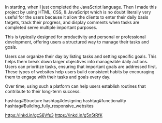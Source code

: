 In starting, when I just completed the JavaScript language. Then I made this project by using HTML, CSS, & JavaScript which is no doubt literally very useful for the users because it allow the clients to enter their daily basis targets, track their progress, and display comments when tasks are completed serve multiple important purposes.

This is typically designed for productivity and personal or professional development, offering users a structured way to manage their tasks and goals.

Users can organize their day by listing tasks and setting specific goals. This helps them break down larger objectives into manageable daily actions. Users can prioritize tasks, ensuring that important goals are addressed first.
These types of websites help users build consistent habits by encouraging them to engage with their tasks and goals every day.

Over time, using such a platform can help users establish routines that contribute to their long-term success.

hashtag#Structure hashtag#designing hashtag#functionality
hashtag#Building_fully_responsive_websites

 https://lnkd.in/gcS8Vfs3
https://lnkd.in/g5n5tRfK
